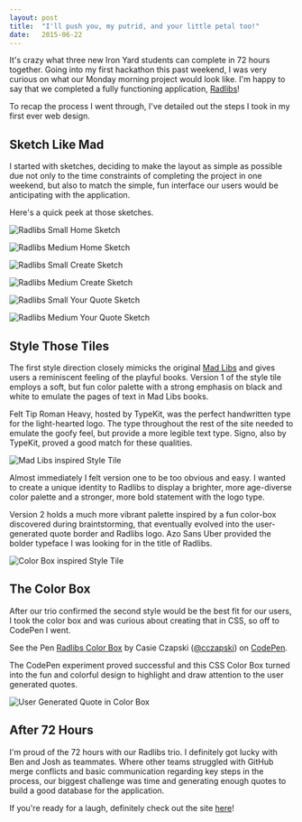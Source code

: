 ```yaml
---
layout: post
title:  "I'll push you, my putrid, and your little petal too!"
date:   2015-06-22
---
```


It's crazy what three new Iron Yard students can complete in 72 hours together. Going into my first hackathon this past weekend, I was very curious on what our Monday morning project would look like. I'm happy to say that we completed a fully functioning application, <a href="http://radlib.herokuapp.com/">Radlibs</a>!

To recap the process I went through, I've detailed out the steps I took in my first ever web design.

## Sketch Like Mad

I started with sketches, deciding to make the layout as simple as possible due not only to the time constraints of completing the project in one weekend, but also to match the simple, fun interface our users would be anticipating with the application. 

Here's a quick peek at those sketches.

<div class="sketches">
    <p class="sketch">
        <img alt="Radlibs Small Home Sketch" src="/images/blog_posts/radlibs/sketch_home_small.jpg">
    </p>
    <p class="sketch">
        <img alt="Radlibs Medium Home Sketch" src="/images/blog_posts/radlibs/sketch_home_medium.jpg">
    </p>
    <p class="sketch">
        <img alt="Radlibs Small Create Sketch" src="/images/blog_posts/radlibs/sketch_create_small.jpg">
    </p>
    <p class="sketch">
        <img alt="Radlibs Medium Create Sketch" src="/images/blog_posts/radlibs/sketch_create_medium.jpg">
    </p>
    <p class="sketch">
        <img alt="Radlibs Small Your Quote Sketch" src="/images/blog_posts/radlibs/sketch_yourquote_small.jpg">
    </p>
    <p class="sketch">
        <img alt="Radlibs Medium Your Quote Sketch" src="/images/blog_posts/radlibs/sketch_yourquote_medium.jpg">
    </p>
</div>

## Style Those Tiles 

The first style direction closely mimicks the original <a href="http://www.madlibs.com/">Mad Libs</a> and gives users a reminiscent feeling of the playful books. Version 1 of the style tile employs a soft, but fun color palette with a strong emphasis on black and white to emulate the pages of text in Mad Libs books. 

Felt Tip Roman Heavy, hosted by TypeKit, was the perfect handwritten type for the light-hearted logo. The type throughout the rest of the site needed to emulate the goofy feel, but provide a more legible text type. Signo, also by TypeKit, proved a good match for these qualities.

<p class="center">
    <img alt="Mad Libs inspired Style Tile" src="/images/work/radlibs/style_tile_radlibs_v1.jpg">
</p>

Almost immediately I felt version one to be too obvious and easy. I wanted to create a unique identity to Radlibs to display a brighter, more age-diverse color palette and a stronger, more bold statement with the logo type. 

Version 2 holds a much more vibrant palette inspired by a fun color-box discovered during braintstorming, that eventually evolved into the user-generated quote border and Radlibs logo. Azo Sans Uber provided the bolder typeface I was looking for in the title of Radlibs.

<p class="center">
    <img alt="Color Box inspired Style Tile" src="/images/work/radlibs/style_tile_radlibs_v2.jpg">
</p>

## The Color Box

After our trio confirmed the second style would be the best fit for our users, I took the color box and was curious about creating that in CSS, so off to CodePen I went. 

<div class="codepens">
    <p data-height="268" data-theme-id="0" data-slug-hash="pJWWBK" data-default-tab="result" data-user="cczapski" class='codepen'>See the Pen <a href='http://codepen.io/cczapski/pen/pJWWBK/'>Radlibs Color Box</a> by Casie Czapski (<a href='http://codepen.io/cczapski'>@cczapski</a>) on <a href='http://codepen.io'>CodePen</a>.</p>
    <script async src="//assets.codepen.io/assets/embed/ei.js"></script>
</div>

The CodePen experiment proved successful and this CSS Color Box turned into the fun and colorful design to highlight and draw attention to the user generated quotes. 

<p class="center">
    <img alt="User Generated Quote in Color Box" src="/images/blog_posts/radlibs/color_box_quote.jpeg">
</p>

## After 72 Hours

I'm proud of the 72 hours with our Radlibs trio. I definitely got lucky with Ben and Josh as teammates. Where other teams struggled with GitHub merge conflicts and basic communication regarding key steps in the process, our biggest challenge was time and generating enough quotes to build a good database for the application. 

If you're ready for a laugh, definitely check out the site <a href="http://radlib.herokuapp.com/">here</a>!